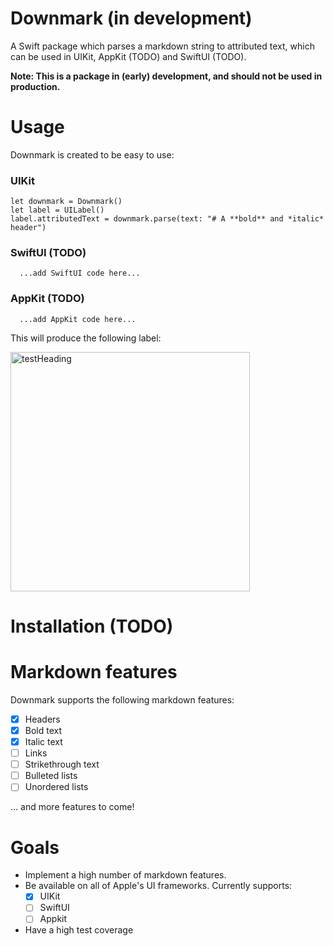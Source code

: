 # Downmark (in development)

A Swift package which parses a markdown string to attributed text, which can be used in UIKit, AppKit (TODO) and SwiftUI (TODO). 

**Note: This is a package in (early) development, and should not be used in production.**

# Usage

Downmark is created to be easy to use:

### UIKit

```
let downmark = Downmark()
let label = UILabel()
label.attributedText = downmark.parse(text: "# A **bold** and *italic* header")
```

### SwiftUI (TODO)
```
  ...add SwiftUI code here...
```

### AppKit (TODO)
```
  ...add AppKit code here...
```

This will produce the following label:

<img width="383" alt="testHeading" src="https://user-images.githubusercontent.com/67503659/196253222-46a9a1b9-be2b-441c-9741-d5e7e20bc4ad.png">

# Installation (TODO)

# Markdown features
Downmark supports the following markdown features:
- [x] Headers
- [x] Bold text
- [x] Italic text
- [ ] Links
- [ ] Strikethrough text
- [ ] Bulleted lists
- [ ] Unordered lists

... and more features to come!


# Goals
- Implement a high number of markdown features.
- Be available on all of Apple's UI frameworks. Currently supports:
  - [x] UIKit
  - [ ] SwiftUI
  - [ ] Appkit
- Have a high test coverage
